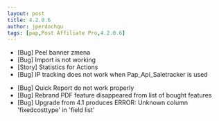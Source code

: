 ```yaml
---
layout: post
title: 4.2.0.6
author: jperdochqu
tags: [pap,Post Affiliate Pro,4.2.0.6]
---
```


- [Bug] Peel banner zmena
- [Bug] Import is not working
- [Story] Statistics for Actions
- [Bug] IP tracking does not work when Pap_Api_Saletracker is used

<!--more-->

- [Bug] Quick Report do not work properly
- [Bug] Rebrand PDF feature disappeared from list of bought features
- [Bug] Upgrade from 4.1 produces ERROR: Unknown column 'fixedcosttype' in 'field list'
